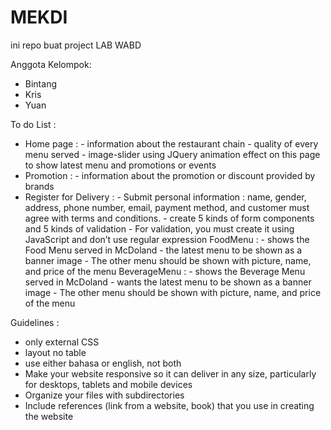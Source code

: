 # MEKDI

ini repo buat project LAB WABD <br>

Anggota Kelompok:<br>
- Bintang
- Kris
- Yuan

To do List :
- Home page : 
              - information about the restaurant chain
              - quality of every menu served
              - image-slider using JQuery animation effect on this page to show latest menu and promotions or events
- Promotion :
              - information about the promotion or discount provided by brands
- Register for Delivery :
                          - Submit personal information : name, gender, address, phone number, email, payment method, and customer must agree with terms                              and conditions.
                          - create 5 kinds of form components and 5 kinds of validation
                          - For validation, you must create it using JavaScript and don’t use regular expression
FoodMenu :
          - shows the Food Menu served in McDoland 
          - the latest menu to be shown as a banner image
          - The other menu should be shown with picture, name, and price of the menu
BeverageMenu :
              - shows the Beverage Menu served in McDoland
              - wants the latest menu to be shown as a banner image
              - The other menu should be shown with picture, name, and price of the menu
           
Guidelines :
- only external CSS
- layout no table
- use either bahasa or english, not both
- Make your website responsive so it can deliver in any size, particularly for desktops, tablets and mobile devices
- Organize your files with subdirectories
- Include references (link from a website, book) that you use in creating the website





 

       


          







        

              
